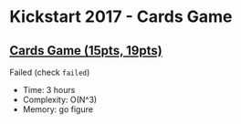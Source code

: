 # Kickstart 2017 - Cards Game

## [Cards Game (15pts, 19pts)](https://codingcompetitions.withgoogle.com/kickstart/round/0000000000201b7d/0000000000201c9c)

Failed (check `failed`)

* Time: 3 hours
* Complexity: O(N^3)
* Memory: go figure
